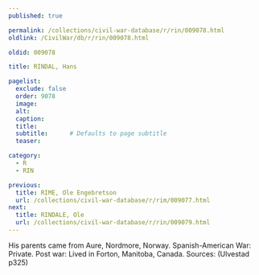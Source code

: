 ```yaml
---
published: true

permalink: /collections/civil-war-database/r/rin/009078.html
oldlink: /CivilWar/db/r/rin/009078.html

oldid: 009078

title: RINDAL, Hans

pagelist:
  exclude: false
  order: 9078
  image: 
  alt:
  caption:
  title:
  subtitle:      # Defaults to page subtitle
  teaser:

category: 
  - R 
  - RIN

previous:
  title: RIME, Ole Engebretson
  url: /collections/civil-war-database/r/rim/009077.html  
next:
  title: RINDALE, Ole
  url: /collections/civil-war-database/r/rin/009079.html   
---
```

His parents came from Aure, Nordmore, Norway. Spanish-American War: Private. Post war: Lived in Forton, Manitoba, Canada. Sources: (Ulvestad p325)